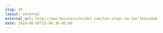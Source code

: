 ```yaml
---
slug: 3P
layout: external
external_url: http://www.businessinsider.com/ten-steps-to-ten-thousand-sign-ups-before-we-even-launch-our-startup-2010-8#comment-4c5af2527f8b9a3044f50600
date: 2010-08-05T15:40:36-05:00
---
```

